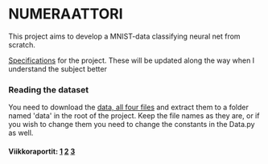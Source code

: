# NUMERAATTORI

This project aims to develop a MNIST-data classifying neural net from scratch.

[Specifications](https://github.com/PPeltola/tiralabra/blob/main/documentation/Specifications.md) for the project. These will be updated along the way when I understand the subject better

### Reading the dataset

You need to download the [data, all four files](http://yann.lecun.com/exdb/mnist/) and extract them to a folder named 'data' in the root of the project. Keep the file names as they are, or if you wish to change them you need to change the constants in the Data.py as well. 

#### Viikkoraportit: [1](https://github.com/PPeltola/tiralabra/blob/main/viikkoraportit/viikkoraportti1.md) [2](https://github.com/PPeltola/tiralabra/blob/main/viikkoraportit/viikkoraportti2.md) [3](https://github.com/PPeltola/tiralabra/blob/main/viikkoraportit/viikkoraportti3.md)

